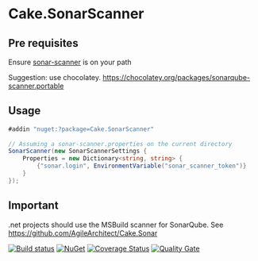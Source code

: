 # Cake.SonarScanner

## Pre requisites
Ensure [sonar-scanner](https://docs.sonarqube.org/display/SCAN/Analyzing+with+SonarQube+Scanner) is on your path

Suggestion: use chocolatey. https://chocolatey.org/packages/sonarqube-scanner.portable

## Usage
```cs
#addin "nuget:?package=Cake.SonarScanner"
    
// Assuming a sonar-scanner.properties on the current directory
SonarScanner(new SonarScannerSettings {
    Properties = new Dictionary<string, string> {
        {"sonar.login", EnvironmentVariable("sonar_scanner_token")}
    }
});
```

## Important
.net projects should use the MSBuild scanner for SonarQube.
See https://github.com/AgileArchitect/Cake.Sonar

[![Build status](https://ci.appveyor.com/api/projects/status/l00o9jw5cxh68255?svg=true)](https://ci.appveyor.com/project/pitermarx/cake-sonarscanner)
[![NuGet](https://img.shields.io/nuget/v/Cake.SonarScanner.svg)](https://www.nuget.org/packages/Cake.SonarScanner/)
[![Coverage Status](https://coveralls.io/repos/github/pitermarx/Cake.SonarScanner/badge.svg?branch=master)](https://coveralls.io/github/pitermarx/Cake.SonarScanner?branch=master)
[![Quality Gate](https://sonarcloud.io/api/project_badges/measure?project=pitermarx%3ACake.SonarScanner&metric=alert_status)](https://sonarcloud.io/dashboard/index/pitermarx:Cake.SonarScanner)
